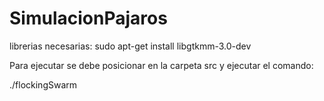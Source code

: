 # SimulacionPajaros

librerias necesarias:
 sudo apt-get install libgtkmm-3.0-dev 

Para ejecutar se debe posicionar en la carpeta src y ejecutar el comando:

./flockingSwarm
